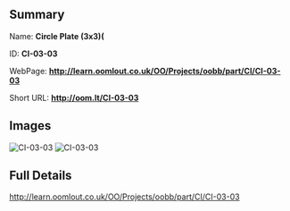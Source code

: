 

## Summary
 
Name: __Circle Plate (3x3)(__

ID: __CI-03-03__

WebPage: __http://learn.oomlout.co.uk/OO/Projects/oobb/part/CI/CI-03-03__

Short URL: __http://oom.lt/CI-03-03__


## Images
![CI-03-03](http://oomlout.com/oobb-gen/parts/CI/CI-03-03/CI-03-03_01_420.jpg)
![CI-03-03](http://oomlout.com/oobb-gen/parts/CI/CI-03-03/CI-03-03_420.png)




## Full Details

 http://learn.oomlout.co.uk/OO/Projects/oobb/part/CI/CI-03-03

